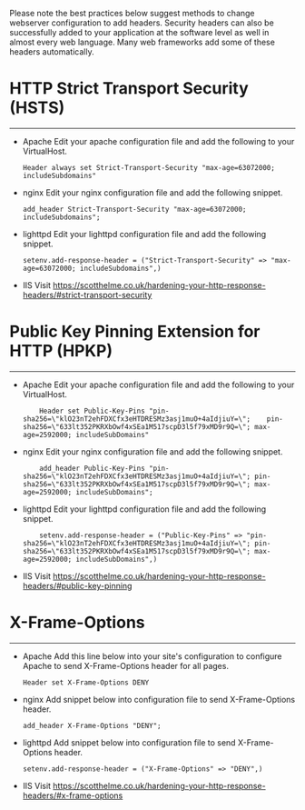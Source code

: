 
Please note the best practices below suggest methods to change webserver configuration to add headers. Security headers can also be successfully added to your application at the software level as well in almost every web language. Many web frameworks add some of these headers automatically. 

# HTTP Strict Transport Security (HSTS)

------------------------------------------------------------------------------------------------------------

- Apache
  Edit your apache configuration file and add the following to your VirtualHost.
    ```
    Header always set Strict-Transport-Security "max-age=63072000; includeSubdomains"
    ```
- nginx
  Edit your nginx configuration file and add the following snippet.
  ```
  add_header Strict-Transport-Security "max-age=63072000; includeSubdomains";
  ```
- lighttpd
  Edit your lighttpd configuration file and add the following snippet.
  ```
  setenv.add-response-header = ("Strict-Transport-Security" => "max-age=63072000; includeSubdomains",)
  ```
- IIS
  Visit https://scotthelme.co.uk/hardening-your-http-response-headers/#strict-transport-security
  
 
# Public Key Pinning Extension for HTTP (HPKP)

-------------------------------------------------------------------------------------------------------------


- Apache
  Edit your apache configuration file and add the following to your VirtualHost.
  ```
      Header set Public-Key-Pins "pin-sha256=\"klO23nT2ehFDXCfx3eHTDRESMz3asj1muO+4aIdjiuY=\";    pin-sha256=\"633lt352PKRXbOwf4xSEa1M517scpD3l5f79xMD9r9Q=\"; max-age=2592000; includeSubDomains"
  ```
- nginx
  Edit your nginx configuration file and add the following snippet.
  ```
      add_header Public-Key-Pins "pin-sha256=\"klO23nT2ehFDXCfx3eHTDRESMz3asj1muO+4aIdjiuY=\"; pin-sha256=\"633lt352PKRXbOwf4xSEa1M517scpD3l5f79xMD9r9Q=\"; max-age=2592000; includeSubDomains";
  ```
- lighttpd
  Edit your lighttpd configuration file and add the following snippet.
  ```
      setenv.add-response-header = ("Public-Key-Pins" => "pin-sha256=\"klO23nT2ehFDXCfx3eHTDRESMz3asj1muO+4aIdjiuY=\"; pin-sha256=\"633lt352PKRXbOwf4xSEa1M517scpD3l5f79xMD9r9Q=\"; max-age=2592000; includeSubDomains",)
  ```
- IIS
  Visit https://scotthelme.co.uk/hardening-your-http-response-headers/#public-key-pinning
  
# X-Frame-Options
  
-----------------------------------------------------------------------------------------------------------

- Apache
  Add this line below into your site's configuration to configure Apache to send X-Frame-Options header for all pages.
  ```
  Header set X-Frame-Options DENY
  ```
- nginx
  Add snippet below into configuration file to send X-Frame-Options header.
  ```
  add_header X-Frame-Options "DENY";
  ```
- lighttpd
  Add snippet below into configuration file to send X-Frame-Options header.
  ```
  setenv.add-response-header = ("X-Frame-Options" => "DENY",)
  ```
- IIS
  Visit https://scotthelme.co.uk/hardening-your-http-response-headers/#x-frame-options


















